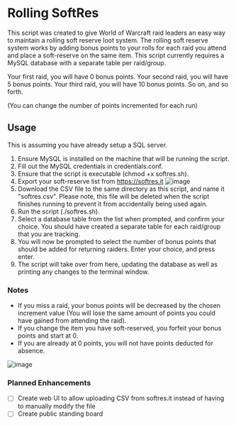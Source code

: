 # Rolling SoftRes

This script was created to give World of Warcraft raid leaders an easy way to maintain a rolling soft reserve loot system.  The rolling soft reserve system works by adding bonus points to your rolls for each raid you attend and place a soft-reserve on the same item.  This script currently requires a MySQL database with a separate table per raid/group.

Your first raid, you will have 0 bonus points.
Your second raid, you will have 5 bonus points.
Your third raid, you will have 10 bonus points.
So on, and so forth.

(You can change the number of points incremented for each run)

## Usage

This is assuming you have already setup a SQL server.

1. Ensure MySQL is installed on the machine that will be running the script.
2. Fill out the MySQL credentials in credentials.conf.
3. Ensure that the script is executable (chmod +x softres.sh).
4. Export your soft-reserve list from https://softres.it ![image](https://github.com/user-attachments/assets/7c7c38e1-8e52-4ee2-b583-d43fffeb4684)
5. Download the CSV file to the same directory as this script, and name it "softres.csv".  Please note, this file will be deleted when the script finishes running to prevent it from accidentally being used again.
6. Run the script (./softres.sh).
7. Select a database table from the list when prompted, and confirm your choice.  You should have created a separate table for each raid/group that you are tracking.
8. You will now be prompted to select the number of bonus points that should be added for returning raiders.  Enter your choice, and press enter.
9. The script will take over from here, updating the database as well as printing any changes to the terminal window.

### Notes

- If you miss a raid, your bonus points will be decreased by the chosen increment value (You will lose the same amount of points you could have gained from attending the raid).  
- If you change the item you have soft-reserved, you forfeit your bonus points and start at 0.
- If you are already at 0 points, you will not have points deducted for absence.

![image](https://github.com/user-attachments/assets/2d66f2b0-013b-4e4d-8c7c-a5387a256300)

### Planned Enhancements

- [ ] Create web UI to allow uploading CSV from softres.it instead of having to manually modify the file
- [ ] Create public standing board
